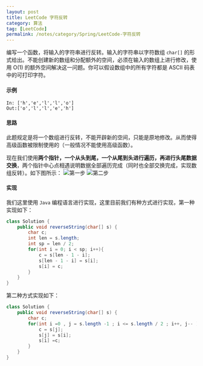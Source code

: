 ```yaml
---
layout: post
title: LeetCode 字符反转
category: 算法
tag: [LeetCode]
permalink: /notes/category/Spring/LeetCode-字符反转
---
```


编写一个函数，将输入的字符串进行反转。输入的字符串以字符数组 `char[]` 的形式给出。不能创建新的数组和分配额外的空间，必须在输入的数组上进行修改，使用 O(1) 的额外空间解决这一问题。你可以假设数组中的所有字符都是 ASCII 码表中的可打印字符。

#### 示例
```
In: ['h','e','l','l','o']
Out:['o','l','l','e','h']
```

#### 思路
此题规定是将一个数组进行反转，不能开辟新的空间，只能是原地修改。从而使得高级函数被限制使用的（一般情况不能使用高级函数）。

现在我们使用**两个指针，一个从头到尾，一个从尾到头进行遍历，再进行头尾数据交换**，两个指针中心点相遇说明数据全部遍历完成（同时也全部交换完成，实现数组反转）。如下图所示：
![第一步](https://gitee.com/xiashuangxi/worknodes/raw/master/%E7%AE%97%E6%B3%95/%E5%AD%97%E7%AC%A6%E5%8F%8D%E8%BD%AC/%E5%AD%97%E7%AC%A6%E5%8F%8D%E8%BD%AC01.bmp)
![第二步](https://gitee.com/xiashuangxi/worknodes/raw/master/%E7%AE%97%E6%B3%95/%E5%AD%97%E7%AC%A6%E5%8F%8D%E8%BD%AC/%E5%AD%97%E7%AC%A6%E5%8F%8D%E8%BD%AC02.bmp)

#### 实现
我们这里使用 `Java` 编程语言进行实现，这里目前我们有种方式进行实现，第一种实现如下：
``` java
class Solution {
    public void reverseString(char[] s) {
        char c;
        int len = s.length;
        int sp = len / 2;
        for(int i = 0; i < sp; i++){
            c = s[len - 1 - i];
            s[len - 1 - i] = s[i];
            s[i] = c;
        }
    }
}
```
第二种方式实现如下：
``` java
class Solution {
    public void reverseString(char[] s) {
        char c;
        for(int i =0 , j = s.length -1 ; i <= s.length / 2 ; i++, j-- ){
            c = s[j];
            s[j] = s[i];
            s[i] =c;
        }
    }
}
```

